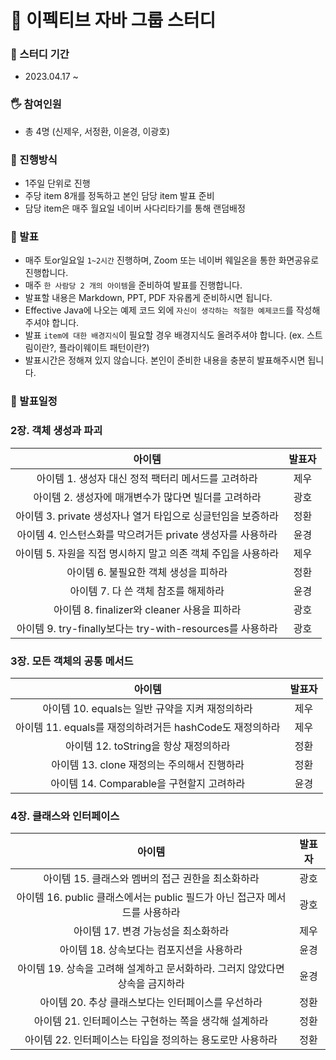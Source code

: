 # 📝 이펙티브 자바 그룹 스터디

### 📆 스터디 기간
* 2023.04.17 ~ 

### 🖐 참여인원
* 총 4명 (신제우, 서정환, 이윤경, 이광호)

### 📜 진행방식
* 1주일 단위로 진행
* 주당 item 8개를 정독하고 본인 담당 item 발표 준비
* 담당 item은 매주 월요일 네이버 사다리타기를 통해 랜덤배정

### :microphone: 발표
* 매주 토or일요일 `1~2시간` 진행하며, Zoom 또는 네이버 웨일온을 통한 화면공유로 진행합니다.
* 매주 `한 사람당 2 개의 아이템`을 준비하여 발표를 진행합니다.
* 발표할 내용은 Markdown, PPT, PDF 자유롭게 준비하시면 됩니다.
* Effective Java에 나오는 예제 코드 외에 `자신이 생각하는 적절한 예제코드`를 작성해주셔야 합니다.
* 발표 `item에 대한 배경지식`이 필요할 경우 배경지식도 올려주셔야 합니다. (ex. 스트림이란?, 플라이웨이트 패턴이란?)
* 발표시간은 정해져 있지 않습니다. 본인이 준비한 내용을 충분히 발표해주시면 됩니다.

### :calendar: 발표일정


### 2장. 객체 생성과 파괴
|아이템|발표자|
|:------:|:---:|
|아이템 1. 생성자 대신 정적 팩터리 메서드를 고려하라|제우|
|아이템 2. 생성자에 매개변수가 많다면 빌더를 고려하라|광호|
|아이템 3. private 생성자나 열거 타입으로 싱글턴임을 보증하라|정환|
|아이템 4. 인스턴스화를 막으려거든 private 생성자를 사용하라|윤경|
|아이템 5. 자원을 직접 명시하지 말고 의존 객체 주입을 사용하라|제우|
|아이템 6. 불필요한 객체 생성을 피하라|정환|
|아이템 7. 다 쓴 객체 참조를 해제하라|윤경|
|아이템 8. finalizer와 cleaner 사용을 피하라|광호|
|아이템 9. try-finally보다는 try-with-resources를 사용하라|광호|

### 3장. 모든 객체의 공통 메서드
|아이템|발표자|
|:------:|:---:|
|아이템 10. equals는 일반 규약을 지켜 재정의하라|제우|
|아이템 11. equals를 재정의하려거든 hashCode도 재정의하라|제우|
|아이템 12. toString을 항상 재정의하라|정환|
|아이템 13. clone 재정의는 주의해서 진행하라|정환|
|아이템 14. Comparable을 구현할지 고려하라|윤경|

### 4장. 클래스와 인터페이스
|아이템|발표자|
|:------:|:---:|
|아이템 15. 클래스와 멤버의 접근 권한을 최소화하라|광호|
|아이템 16. public 클래스에서는 public 필드가 아닌 접근자 메서드를 사용하라|광호|
|아이템 17. 변경 가능성을 최소화하라|제우|
|아이템 18. 상속보다는 컴포지션을 사용하라|윤경|
|아이템 19. 상속을 고려해 설계하고 문서화하라. 그러지 않았다면 상속을 금지하라|윤경|
|아이템 20. 추상 클래스보다는 인터페이스를 우선하라|정환|
|아이템 21. 인터페이스는 구현하는 쪽을 생각해 설계하라|정환|
|아이템 22. 인터페이스는 타입을 정의하는 용도로만 사용하라|정환|
